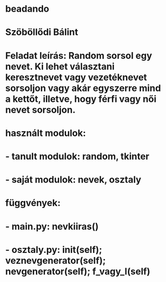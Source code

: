 # beadando
# Szöböllődi Bálint
# Feladat leírás: Random sorsol egy nevet. Ki lehet választani keresztnevet vagy vezetéknevet sorsoljon vagy akár egyszerre mind a kettőt, illetve, hogy férfi vagy női nevet sorsoljon.
# használt modulok:
# - tanult modulok: random, tkinter
# - saját modulok: nevek, osztaly
# függvények:
# - main.py: nevkiiras()
# - osztaly.py: __init__(self); veznevgenerator(self); nevgenerator(self); f_vagy_l(self)
